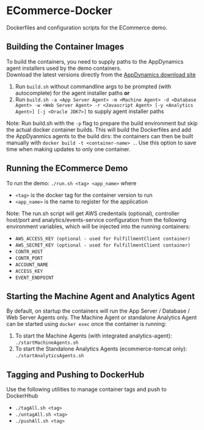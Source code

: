 ECommerce-Docker
================
Dockerfiles and configuration scripts for the ECommerce demo. 

Building the Container Images
-----------------------------
To build the containers, you need to supply paths to the AppDynamics agent installers used by the demo containers.  
Download the latest versions directly from the [AppDynamics download site](https://download.appdynamics.com)

1. Run `build.sh` without commandline args to be prompted (with autocomplete) for the agent installer paths __or__
2. Run `build.sh -a <App Server Agent> -m <Machine Agent> -d <Database Agent> -w <Web Server Agent> -r <Javascript Agent> [-y <Analytics Agent>] [-j <Oracle JDK7>]` to supply agent installer paths 

Note: Run build.sh with the `-p` flag to prepare the build environment but skip the actual docker container builds.  This will build the Dockerfiles and add the AppDyanmics agents to the build dirs: the containers can then be built manually with `docker build -t <container-name> .`.  Use this option to save time when making updates to only one container.

Running the ECommerce Demo
--------------------------
To run the demo:
`./run.sh <tag> <app_name>` where 

- `<tag>` is the docker tag for the container version to run 
- `<app_name>` is the name to register for the application

Note: The run.sh script will get AWS credentails (optional), controller host/port and analytics/events-service configuration from the following environment variables, which will be injected into the running containers:

- `AWS_ACCESS_KEY (optional - used for FulfillmentClient container)`
- `AWS_SECRET_KEY (optional - used for FulfillmentClient container)`
- `CONTR_HOST`
- `CONTR_PORT`
- `ACCOUNT_NAME`
- `ACCESS_KEY`
- `EVENT_ENDPOINT`  

Starting the Machine Agent and Analytics Agent
----------------------------------------------
By default, on startup the containers will run the App Server / Database / Web Server Agents only.
The Machine Agent or standalone Analytics Agent can be started using `docker exec` once the container is running:

1. To start the Machine Agents (with integrated analytics-agent): `./startMachineAgents.sh`
2. To start the Standalone Analytics Agents (ecommerce-tomcat only): `./startAnalyticsAgents.sh`

Tagging and Pushing to DockerHub
--------------------------------
Use the following utilities to manage container tags and push to DockerHhub

- `./tagAll.sh <tag>`
- `./untagAll.sh <tag>`
- `./pushAll.sh <tag>`
